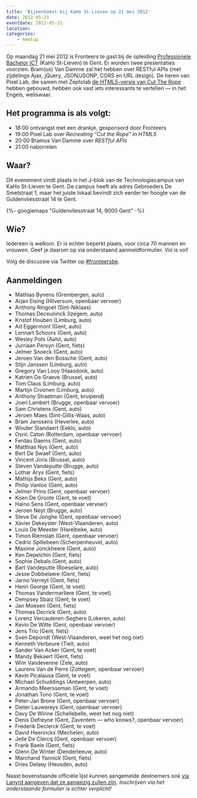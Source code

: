 ```yaml
---
title: 'Bijeenkomst bij KaHo St-Lieven op 21 mei 2012'
date: 2012-05-21
eventdate: 2012-05-21
location:
categories:
    - meetup
---
```


Op maandag 21 mei 2012 is Fronteers te gast bij de opleiding [Professionele Bachelor ICT](http://www.ikdoeict.be/nl/) (KaHo St-Lieven) te Gent. Er worden twee presentaties voorzien. Bram(us) Van Damme zal het hebben over RESTful APIs (met zijdelings Ajax, jQuery, JSON/JSONP, CORS en URL design). De heren van Pixel Lab, die samen met Zeptolab [de HTML5-versie van Cut The Rope](http://www.cuttherope.ie/dev/) hebben gebouwd, hebben ook vast iets interessants te vertellen — in het Engels, weliswaar.

## Het programma is als volgt:

-   18:00 ontvangst met een drankje, gesponsord door Fronteers
-   19:00 Pixel Lab over _Recreating “Cut the Rope” in HTML5_
-   20:00 Bramus Van Damme over _RESTful APIs_
-   21:00 naborrelen

## Waar?

Dit evenement vindt plaats in het J-blok van de Technologiecampus van KaHo St-Lieven te Gent. De campus heeft als adres Gebroeders De Smetstraat 1, maar het juiste lokaal bevindt zich eerder ter hoogte van de Guldenvliesstraat 14 te Gent.

{%- googlemaps "Guldenvliesstraat 14, 9000 Gent" -%}

## Wie?

Iedereen is welkom. Er is echter beperkt plaats, voor circa 70 mannen en vrouwen. Geef je daarom op via onderstaand aanmeldformulier. Vol is vol!

Volg de discussie via Twitter op [#fronteersbe](https://twitter.com/search?q=%23fronteersbe).

## Aanmeldingen

-   Mathias Bynens (Grembergen, auto)
-   Arjan Eising (Hilversum, openbaar vervoer)
-   Anthony Ringoet (Sint-Niklaas)
-   Thomas Deceuninck (Izegem, auto)
-   Kristof Houben (Limburg, auto)
-   Ad Eggermont (Gent, auto)
-   Lennart Schoors (Gent, auto)
-   Wesley Pots (Aalst, auto)
-   Jurriaan Persyn (Gent, fiets)
-   Jelmer Snoeck (Gent, auto)
-   Jeroen Van den Bossche (Gent, auto)
-   Stijn Janssen (Limburg, auto)
-   Gregory Van Looy (Haasdonk, auto)
-   Katrien De Graeve (Brussel, auto)
-   Tom Claus (Limburg, auto)
-   Martijn Croonen (Limburg, auto)
-   Anthony Straetman (Gent, kruipend)
-   Joeri Lambert (Brugge, openbaar vervoer)
-   Sam Christens (Gent, auto)
-   Jeroen Maes (Sint-Gillis-Waas, auto)
-   Bram Janssens (Heverlee, auto)
-   Wouter Standaert (Eeklo, auto)
-   Osric Caton (Rotterdam, openbaar vervoer)
-   Ferdau Daems (Gent, auto)
-   Matthias Nys (Gent, auto)
-   Bert De Swaef (Gent, auto)
-   Vincent Joris (Brussel, auto)
-   Steven Vandeputte (Brugge, auto)
-   Lothar Arys (Gent, fiets)
-   Mathijs Beks (Gent, auto)
-   Philip Vanloo (Gent, auto)
-   Jelmer Prins (Gent, openbaar vervoer)
-   Koen De Groote (Gent, te voet)
-   Haïno Sens (Gent, openbaar vervoer)
-   Jeroen Neyt (Brugge, auto)
-   Steve De Jonghe (Gent, openbaar vervoer)
-   Xavier Dekeyster (West-Vlaanderen, auto)
-   Louis De Meester (Harelbeke, auto)
-   Timon Riemslah (Gent, openbaar vervoer)
-   Cedric Spillebeen (Scherpenheuvel, auto)
-   Maxime Jonckheere (Gent, auto)
-   Ken Depelchin (Gent, fiets)
-   Sophie Debals (Gent, auto)
-   Bart Vandeputte (Roeselare, auto)
-   Jesse Dobbelaere (Gent, fiets)
-   Jarno Verreyt (Gent, fiets)
-   Henri George (Gent, te voet)
-   Thomas Vandermarliere (Gent, te voet)
-   Dempsey Sbaiz (Gent, te voet)
-   Jan Moesen (Gent, fiets)
-   Thomas Decrick (Gent, auto)
-   Lorenz Vercauteren-Seghers (Lokeren, auto)
-   Kevin De Witte (Gent, openbaar vervoer)
-   Jens Trio (Gent, fiets)
-   Sven Depondt (West-Vlaanderen, weet het nog niet)
-   Kenneth Verbeure (Tielt, auto)
-   Sander Van Acker (Gent, te voet)
-   Mandy Bekaert (Gent, fiets)
-   Wim Vandevenne (Zele, auto)
-   Laurens Van de Perre (Zottegem, openbaar vervoer)
-   Kevin Picalausa (Gent, te voet)
-   Michael Schuddings (Antwerpen, auto)
-   Armando Meersseman (Gent, te voet)
-   Jonathan Tono (Gent, te voet)
-   Peter-Jan Brone (Gent, openbaar vervoer)
-   Dieter Lauwereys (Gent, openbaar vervoer)
-   Davy De Winne (Schellebelle, weet het nog niet)
-   Denis Defreyne (Gent, Zaventem — who knows?, openbaar vervoer)
-   Frederik Declerck (Gent, te voet)
-   David Heerinckx (Mechelen, auto)
-   Jelle De Clercq (Gent, openbaar vervoer)
-   Frank Baele (Gent, fiets)
-   Glenn De Winter (Denderleeuw, auto)
-   Marchand Yannick (Gent, fiets)
-   Dries Delaey (Heusden, auto)

Naast bovenstaande officiële lijst kunnen aangemelde deelnemers ook [via Lanyrd aangeven dat ze aanwezig zullen zijn](http://lanyrd.com/2012/fronteersbe-kahosl/). _Inschrijven via het onderstaande formulier is echter verplicht!_
